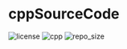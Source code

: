 # cppSourceCode


![license](https://img.shields.io/apm/l/vim-mode?color=red&style=for-the-badge)
![cpp](https://img.shields.io/badge/C%2B%2B-00599C?style=for-the-badge&logo=c%2B%2B&logoColor=white)
![repo_size](https://img.shields.io/github/repo-size/bellshade/cppSourceCode?style=for-the-badge)


